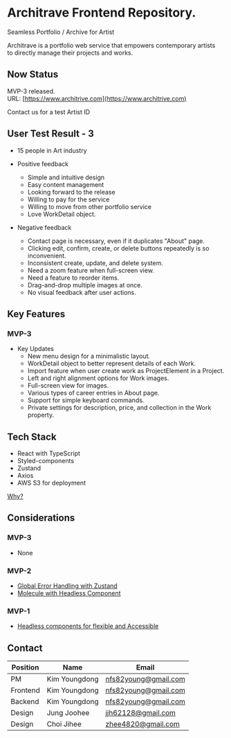 # Architrave Frontend Repository.

Seamless Portfolio / Archive for Artist

Architrave is a portfolio web service that empowers contemporary artists\
to directly manage their projects and works.

## Now Status
MVP-3 released.\
URL: [https://www.architrive.com](https://www.architrive.com)

Contact us for a test Artist ID

## User Test Result - 3
- 15 people in Art industry
- Positive feedback
  - Simple and intuitive design
  - Easy content management
  - Looking forward to the release
  - Willing to pay for the service
  - Willing to move from other portfolio service
  - Love WorkDetail object.

- Negative feedback
  - Contact page is necessary, even if it duplicates "About" page.
  - Clicking edit, confirm, create, or delete buttons repeatedly is so inconvenient.
  - Inconsistent create, update, and delete system.
  - Need a zoom feature when full-screen view.
  - Need a feature to reorder items.
  - Drag-and-drop multiple images at once.
  - No visual feedback after user actions.

## Key Features
### MVP-3
- Key Updates
  - New menu design for a minimalistic layout.
  - WorkDetail object to better represent details of each Work.
  - Import feature when user create work as ProjectElement in a Project.
  - Left and right alignment options for Work images.
  - Full-screen view for images.
  - Various types of career entries in About page.
  - Support for simple keyboard commands.
  - Private settings for description, price, and collection in the Work property.

## Tech Stack
- React with TypeScript
- Styled-components
- Zustand
- Axios
- AWS S3 for deployment

[Why?](https://github.com/architrave-dev/frontend2/wiki/%EC%9D%98%EC%82%AC%EA%B2%B0%EC%A0%95-%EB%AA%A9%EB%A1%9D)

## Considerations
### MVP-3
- None
### MVP-2
- [Global Error Handling with Zustand](https://github.com/architrave-dev/frontend2/wiki/Global-Error-handling-with-Zustand)
- [Molecule with Headless Component](https://github.com/architrave-dev/frontend2/wiki/Atomic-Design-System)

### MVP-1
- [Headless components for flexible and Accessible](https://github.com/architrave-dev/frontend2/wiki/Headless-component-with-DI-(composition))


## Contact
| Position    | Name                       | Email                 |
|-------------|----------------------------|-----------------------|
| PM          | Kim Youngdong              | nfs82young@gmail.com  |
| Frontend    | Kim Youngdong              | nfs82young@gmail.com  |
| Backend     | Kim Youngdong              | nfs82young@gmail.com  |
| Design      | Jung Joohee                | jjh62128@gmail.com    |
| Design      | Choi Jihee                 | zhee4820@gmail.com    |


